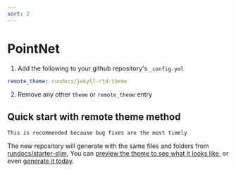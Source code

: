 ```yaml
---
sort: 2
---
```


# PointNet

1. Add the following to your github repository's `_config.yml`

```yml
remote_theme: rundocs/jekyll-rtd-theme
```

2. Remove any other `theme` or `remote_theme` entry

## Quick start with remote theme method

```tip
This is recommended because bug fixes are the most timely
```

The new repository will generate with the same files and folders from [rundocs/starter-slim][repo], You can [preview the theme to see what it looks like][preview], or even [generate it today][generate].

[repo]: https://github.com/rundocs/starter-slim/
[preview]: https://rundocs.github.io/starter-slim/
[generate]: https://github.com/rundocs/starter-slim/generate

